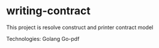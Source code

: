 # writing-contract
This project is resolve construct and printer contract model


Technologies:
Golang
Go-pdf